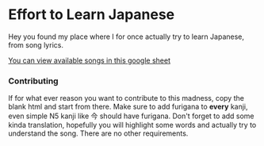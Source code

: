 # Effort to Learn Japanese

Hey you found my place where I for once actually try to learn Japanese, from song lyrics.

[You can view available songs in this google sheet](https://docs.google.com/spreadsheets/d/1JvjjKyKPOtX0siVqJ6a3726VL8yJRVQ11lvoFviOoWk/edit?usp=sharing)

### Contributing

If for what ever reason you want to contribute to this madness, copy the blank html and start from there.
Make sure to add furigana to **every** kanji, even simple N5 kanji like 今 should have furigana. 
Don't forget to add some kinda translation, hopefully you will highlight some words and actually try to understand the song.
There are no other requirements.